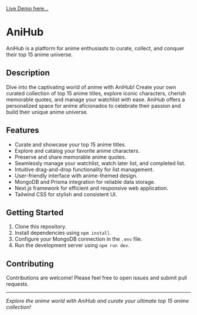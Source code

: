 

[Live Demo here...](https://nextjs.org/)

# AniHub

AniHub is a platform for anime enthusiasts to curate, collect, and conquer their top 15 anime universe.

## Description

Dive into the captivating world of anime with AniHub! Create your own curated collection of top 15 anime titles, explore iconic characters, cherish memorable quotes, and manage your watchlist with ease. AniHub offers a personalized space for anime aficionados to celebrate their passion and build their unique anime universe.

## Features

- Curate and showcase your top 15 anime titles.
- Explore and catalog your favorite anime characters.
- Preserve and share memorable anime quotes.
- Seamlessly manage your watchlist, watch later list, and completed list.
- Intuitive drag-and-drop functionality for list management.
- User-friendly interface with anime-themed design.
- MongoDB and Prisma integration for reliable data storage.
- Next.js framework for efficient and responsive web application.
- Tailwind CSS for stylish and consistent UI.

## Getting Started

1. Clone this repository.
2. Install dependencies using `npm install`.
3. Configure your MongoDB connection in the `.env` file.
4. Run the development server using `npm run dev`.

## Contributing

Contributions are welcome! Please feel free to open issues and submit pull requests.



---

_Explore the anime world with AniHub and curate your ultimate top 15 anime collection!_

